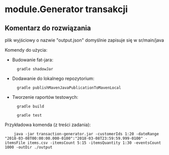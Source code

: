 # module.Generator transakcji

## Komentarz do rozwiązania

plik wyjściowy o nazwie "output.json" domyślnie zapisuje się w sr/main/java

Komendy do użycia:

- Budowanie fat-jara:
    
        gradle shadowJar
    
- Dodawanie do lokalnego repozytorium:

        gradle publishMavenJavaPublicationToMavenLocal
        
- Tworzenie raportów testowych:

        gradle build
        
        gradle test
        
Przykładowa komenda (z treści zadania):

        java -jar transaction-generator.jar -customerIds 1:20 -dateRange "2018-03-08T00:00:00.000-0100":"2018-03-08T23:59:59.999-0100" -itemsFile items.csv -itemsCount 5:15 -itemsQuantity 1:30 -eventsCount 1000 -outDir ./output




